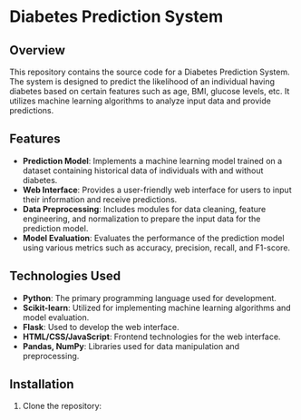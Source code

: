 # Diabetes Prediction System

## Overview
This repository contains the source code for a Diabetes Prediction System. The system is designed to predict the likelihood of an individual having diabetes based on certain features such as age, BMI, glucose levels, etc. It utilizes machine learning algorithms to analyze input data and provide predictions.

## Features
- **Prediction Model**: Implements a machine learning model trained on a dataset containing historical data of individuals with and without diabetes.
- **Web Interface**: Provides a user-friendly web interface for users to input their information and receive predictions.
- **Data Preprocessing**: Includes modules for data cleaning, feature engineering, and normalization to prepare the input data for the prediction model.
- **Model Evaluation**: Evaluates the performance of the prediction model using various metrics such as accuracy, precision, recall, and F1-score.

## Technologies Used
- **Python**: The primary programming language used for development.
- **Scikit-learn**: Utilized for implementing machine learning algorithms and model evaluation.
- **Flask**: Used to develop the web interface.
- **HTML/CSS/JavaScript**: Frontend technologies for the web interface.
- **Pandas, NumPy**: Libraries used for data manipulation and preprocessing.

## Installation
1. Clone the repository:
